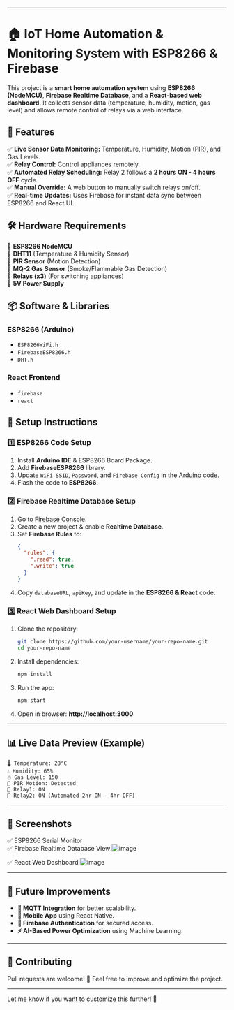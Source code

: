 
---

# **🏠 IoT Home Automation & Monitoring System with ESP8266 & Firebase**  

This project is a **smart home automation system** using **ESP8266 (NodeMCU)**, **Firebase Realtime Database**, and a **React-based web dashboard**. It collects sensor data (temperature, humidity, motion, gas level) and allows remote control of relays via a web interface.  

## **🚀 Features**  
✅ **Live Sensor Data Monitoring:** Temperature, Humidity, Motion (PIR), and Gas Levels.  
✅ **Relay Control:** Control appliances remotely.  
✅ **Automated Relay Scheduling:** Relay 2 follows a **2 hours ON - 4 hours OFF** cycle.  
✅ **Manual Override:** A web button to manually switch relays on/off.  
✅ **Real-time Updates:** Uses Firebase for instant data sync between ESP8266 and React UI.  

## **🛠 Hardware Requirements**  
🔹 **ESP8266 NodeMCU**  
🔹 **DHT11** (Temperature & Humidity Sensor)  
🔹 **PIR Sensor** (Motion Detection)  
🔹 **MQ-2 Gas Sensor** (Smoke/Flammable Gas Detection)  
🔹 **Relays (x3)** (For switching appliances)  
🔹 **5V Power Supply**  

## **📦 Software & Libraries**  
### **ESP8266 (Arduino)**
- `ESP8266WiFi.h`
- `FirebaseESP8266.h`
- `DHT.h`  

### **React Frontend**
- `firebase`
- `react`  

## **🔧 Setup Instructions**  
### **1️⃣ ESP8266 Code Setup**  
1. Install **Arduino IDE** & ESP8266 Board Package.  
2. Add **FirebaseESP8266** library.  
3. Update `WiFi SSID`, `Password`, and `Firebase Config` in the Arduino code.  
4. Flash the code to **ESP8266**.  

### **2️⃣ Firebase Realtime Database Setup**  
1. Go to [Firebase Console](https://console.firebase.google.com/).  
2. Create a new project & enable **Realtime Database**.  
3. Set **Firebase Rules** to:  
   ```json
   {
     "rules": {
       ".read": true,
       ".write": true
     }
   }
   ```
4. Copy `databaseURL`, `apiKey`, and update in the **ESP8266 & React** code.  

### **3️⃣ React Web Dashboard Setup**  
1. Clone the repository:
   ```bash
   git clone https://github.com/your-username/your-repo-name.git
   cd your-repo-name
   ```
2. Install dependencies:
   ```bash
   npm install
   ```
3. Run the app:
   ```bash
   npm start
   ```
4. Open in browser: **http://localhost:3000**  

---

## **📊 Live Data Preview (Example)**
```
🌡 Temperature: 28°C  
💧 Humidity: 65%  
🔥 Gas Level: 150  
🚶 PIR Motion: Detected  
🔌 Relay1: ON  
🔌 Relay2: ON (Automated 2hr ON - 4hr OFF)  
```

---

## **📸 Screenshots**
✅ ESP8266 Serial Monitor  
✅ Firebase Realtime Database View  ![image](https://github.com/user-attachments/assets/a0d875c9-f9fb-441a-8942-c080d2c1f11e)

✅ React Web Dashboard  ![image](https://github.com/user-attachments/assets/96506cae-e00c-4b29-a18c-ddaaa2998e20)


---

## **📌 Future Improvements**
- **🔗 MQTT Integration** for better scalability.  
- **📱 Mobile App** using React Native.  
- **🔐 Firebase Authentication** for secured access.  
- **⚡ AI-Based Power Optimization** using Machine Learning.  

---

## **🤝 Contributing**
Pull requests are welcome! 🚀 Feel free to improve and optimize the project.  

---

Let me know if you want to customize this further! 🚀
